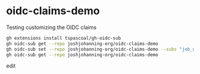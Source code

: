 # oidc-claims-demo

Testing customizing the OIDC claims

```bash
gh extensions install tspascoal/gh-oidc-sub
gh oidc-sub get --repo joshjohanning-org/oidc-claims-demo
gh oidc-sub set --repo joshjohanning-org/oidc-claims-demo --subs "job_workflow_ref"
gh oidc-sub get --repo joshjohanning-org/oidc-claims-demo
```

edit

